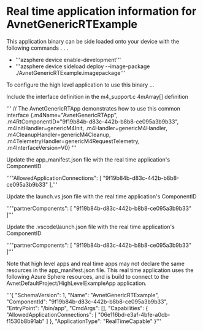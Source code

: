# Real time application information for AvnetGenericRTExample

This application binary can be side loaded onto your device with the following commands . . .

* '''azsphere device enable-development'''
* '''azsphere device sideload deploy --image-package ./AvnetGenericRTExample.imagepackage'''

To configure the high level application to use this binary ...

Include the interface definition in the m4_support.c 4mArray[] definition

'''    // The AvnetGenericRTApp demonstrates how to use this common interface
    {.m4Name="AvnetGenericRTApp",
     .m4RtComponentID="9f19b84b-d83c-442b-b8b8-ce095a3b9b33",
     .m4InitHandler=genericM4Init,
     .m4Handler=genericM4Handler,
     .m4CleanupHandler=genericM4Cleanup,
	 .m4TelemetryHandler=genericM4RequestTelemetry,
     .m4InterfaceVersion=V0} '''

Update the app_manifest.json file with the real time application's ComponentID

'''"AllowedApplicationConnections": [ "9f19b84b-d83c-442b-b8b8-ce095a3b9b33" ],'''

Update the launch.vs.json  file with the real time application's ComponentID

'''"partnerComponents": [ "9f19b84b-d83c-442b-b8b8-ce095a3b9b33" ]'''

Update the .vscode\launch.json  file with the real time application's ComponentID

'''"partnerComponents": [ "9f19b84b-d83c-442b-b8b8-ce095a3b9b33" ]'''

Note that high level apps and real time apps may not declare the same resources in the app_manifest.json file.  This real time application uses the following Azure Sphere resources, and is build to connect to the AvnetDefaultProject/HighLevelExampleApp application.

'''{
  "SchemaVersion": 1,
  "Name": "AvnetGenericRTExample",
  "ComponentId": "9f19b84b-d83c-442b-b8b8-ce095a3b9b33",
  "EntryPoint": "/bin/app",
  "CmdArgs": [],
  "Capabilities": {
    "AllowedApplicationConnections": [ "06e116bd-e3af-4bfe-a0cb-f1530b8b91ab" ]
  },
  "ApplicationType": "RealTimeCapable"
}'''